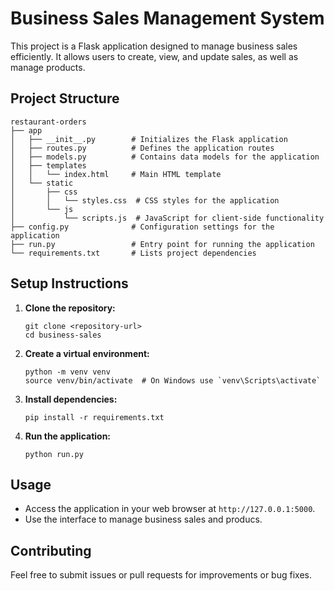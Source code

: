 # Business Sales Management System

This project is a Flask application designed to manage business sales efficiently. It allows users to create, view, and update sales, as well as manage products.

## Project Structure

```
restaurant-orders
├── app
│   ├── __init__.py        # Initializes the Flask application
│   ├── routes.py          # Defines the application routes
│   ├── models.py          # Contains data models for the application
│   ├── templates
│   │   └── index.html     # Main HTML template
│   └── static
│       ├── css
│       │   └── styles.css  # CSS styles for the application
│       └── js
│           └── scripts.js  # JavaScript for client-side functionality
├── config.py              # Configuration settings for the application
├── run.py                 # Entry point for running the application
└── requirements.txt       # Lists project dependencies
```

## Setup Instructions

1. **Clone the repository:**

   ```
   git clone <repository-url>
   cd business-sales
   ```

2. **Create a virtual environment:**

   ```
   python -m venv venv
   source venv/bin/activate  # On Windows use `venv\Scripts\activate`
   ```

3. **Install dependencies:**

   ```
   pip install -r requirements.txt
   ```

4. **Run the application:**

   ```
   python run.py
   ```

## Usage

- Access the application in your web browser at `http://127.0.0.1:5000`.
- Use the interface to manage business sales and producs.

## Contributing

Feel free to submit issues or pull requests for improvements or bug fixes.
